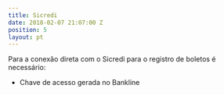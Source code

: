 ```yaml
---
title: Sicredi
date: 2018-02-07 21:07:00 Z
position: 5
layout: pt
---
```


Para a conexão direta com o Sicredi para o registro de boletos é necessário:
* Chave de acesso gerada no Bankline